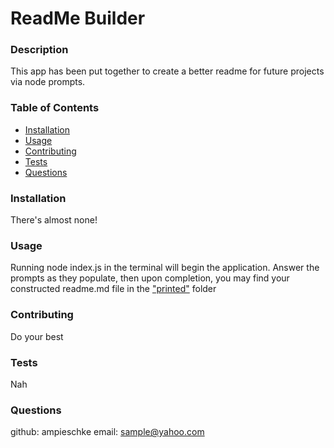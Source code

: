 
  # ReadMe Builder
  

  ### Description
  This app has been put together to create a better readme for future projects via node prompts.

  ### Table of Contents

  * [Installation](#installation)
  * [Usage](#usage)
  * [Contributing](#contributing)
  * [Tests](#tests)
  * [Questions](#questions)


  ### Installation
  There's almost none!

  ### Usage
  Running node index.js in the terminal will begin the application. Answer the prompts as they populate, then upon completion, you may find your constructed readme.md file in the ["printed"](printed) folder

  ### Contributing
  Do your best

  ### Tests
  Nah

  ### Questions
  github: ampieschke
  email: sample@yahoo.com
  